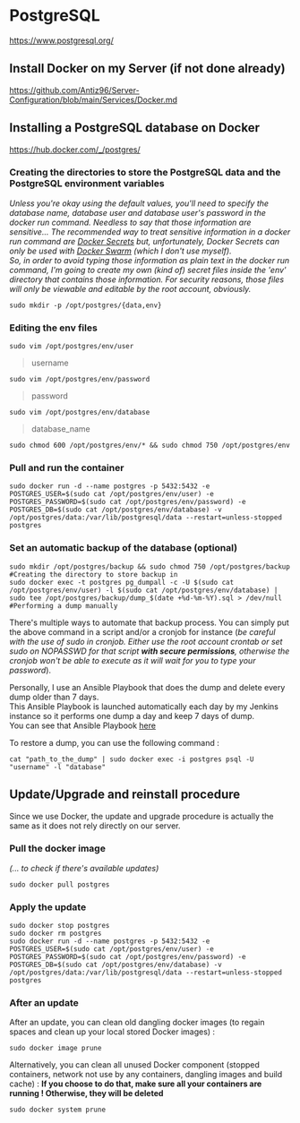 # PostgreSQL

https://www.postgresql.org/

## Install Docker on my Server (if not done already)

https://github.com/Antiz96/Server-Configuration/blob/main/Services/Docker.md

## Installing a PostgreSQL database on Docker

https://hub.docker.com/_/postgres/

### Creating the directories to store the PostgreSQL data and the PostgreSQL environment variables

*Unless you're okay using the default values, you'll need to specify the database name, database user and database user's password in the docker run command. Needless to say that those information are sensitive... The recommended way to treat sensitive information in a docker run command are [Docker Secrets](https://docs.docker.com/engine/swarm/secrets/) but, unfortunately, Docker Secrets can only be used with [Docker Swarm](https://www.sumologic.com/glossary/docker-swarm/) (which I don't use myself).*   
*So, in order to avoid typing those information as plain text in the docker run command, I'm going to create my own (kind of) secret files inside the 'env' directory that contains those information. For security reasons, those files will only be viewable and editable by the root account, obviously.*  

```
sudo mkdir -p /opt/postgres/{data,env}
```

### Editing the env files

```
sudo vim /opt/postgres/env/user
```
> username  
    
```
sudo vim /opt/postgres/env/password
```
> password  
  
```
sudo vim /opt/postgres/env/database
```
> database_name  

```
sudo chmod 600 /opt/postgres/env/* && sudo chmod 750 /opt/postgres/env
```

### Pull and run the container

```
sudo docker run -d --name postgres -p 5432:5432 -e POSTGRES_USER=$(sudo cat /opt/postgres/env/user) -e POSTGRES_PASSWORD=$(sudo cat /opt/postgres/env/password) -e POSTGRES_DB=$(sudo cat /opt/postgres/env/database) -v /opt/postgres/data:/var/lib/postgresql/data --restart=unless-stopped postgres
```

### Set an automatic backup of the database (optional) 

```
sudo mkdir /opt/postgres/backup && sudo chmod 750 /opt/postgres/backup #Creating the directory to store backup in
sudo docker exec -t postgres pg_dumpall -c -U $(sudo cat /opt/postgres/env/user) -l $(sudo cat /opt/postgres/env/database) | sudo tee /opt/postgres/backup/dump_$(date +%d-%m-%Y).sql > /dev/null #Performing a dump manually
```

There's multiple ways to automate that backup process. You can simply put the above command in a script and/or a cronjob for instance (*be careful with the use of sudo in cronjob. Either use the root account crontab or set sudo on NOPASSWD for that script **with secure permissions**, otherwise the cronjob won't be able to execute as it will wait for you to type your password*).  
  
Personally, I use an Ansible Playbook that does the dump and delete every dump older than 7 days.  
This Ansible Playbook is launched automatically each day by my Jenkins instance so it performs one dump a day and keep 7 days of dump.  
You can see that Ansible Playbook [here](https://github.com/Antiz96/Server-Configuration/blob/main/Ansible-Playbooks/server/roles/dump_zabbix_db/tasks/main.yml)  
  
To restore a dump, you can use the following command :

```
cat "path_to_the_dump" | sudo docker exec -i postgres psql -U "username" -l "database"
```
## Update/Upgrade and reinstall procedure

Since we use Docker, the update and upgrade procedure is actually the same as it does not rely directly on our server.

### Pull the docker image

*(... to check if there's available updates)*

```
sudo docker pull postgres
```

### Apply the update

```
sudo docker stop postgres
sudo docker rm postgres
sudo docker run -d --name postgres -p 5432:5432 -e POSTGRES_USER=$(sudo cat /opt/postgres/env/user) -e POSTGRES_PASSWORD=$(sudo cat /opt/postgres/env/password) -e POSTGRES_DB=$(sudo cat /opt/postgres/env/database) -v /opt/postgres/data:/var/lib/postgresql/data --restart=unless-stopped postgres
```

### After an update

After an update, you can clean old dangling docker images (to regain spaces and clean up your local stored Docker images) :

```
sudo docker image prune
```

Alternatively, you can clean all unused Docker component (stopped containers, network not use by any containers, dangling images and build cache) :
**If you choose to do that, make sure all your containers are running ! Otherwise, they will be deleted**

```
sudo docker system prune
